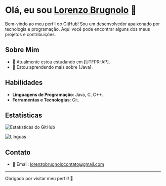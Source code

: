 # Olá, eu sou [Lorenzo Brugnolo](https://github.com/lobrug) 👋

Bem-vindo ao meu perfil do GitHub! Sou um desenvolvedor apaixonado por tecnologia e programação. Aqui você pode encontrar alguns dos meus projetos e contribuições.

## Sobre Mim

- 🔭 Atualmente estou estudando em [UTFPR-AP].
- 🌱 Estou aprendendo mais sobre [Java].

## Habilidades

- **Linguagens de Programação**: Java, C, C++.
- **Ferramentas e Tecnologias**: Git.

## Estatísticas

![Estatísticas do GitHub](https://github-readme-stats.vercel.app/api?username=lobrug&show_icons=true&hide_title=true&hide=prs&count_private=true&hide_border=true&theme=radical)

![Línguas](https://github-readme-stats.vercel.app/api/top-langs/?username=lobrug&hide=html&layout=compact&hide_border=true&theme=radical)

## Contato

- 📧 Email: lorenzobrugnolocontato@gmail.com

---

Obrigado por visitar meu perfil! 🚀


